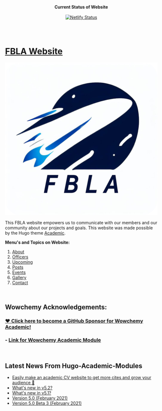 <div align="middle">

  **Current Status of Website**
  <br>
  <br>
  [![Netlify Status](https://api.netlify.com/api/v1/badges/c9e6ca72-ed43-4564-a700-853dbe776571/deploy-status)](https://app.netlify.com/sites/marionville-fbla/deploys)

  <br>
  <br>
  
  
</div>


# [FBLA Website](https://www.marionvillefbla.com/)

[![Screenshot](./assets/media/logo-in-website.png)](https://www.marionvillefbla.com/)

This FBLA website empowers us to communicate with our members and our community about our projects and goals. This website was made possible by the Hugo theme [Academic](https://github.com/wowchemy/starter-hugo-academic).

<b>Menu's and Topics on Website:</b>
1. [About](https://www.marionvillefbla.com//#about)
2. [Officers](https://www.marionvillefbla.com//#officers)
3. [Upcoming](https://www.marionvillefbla.com//#upcoming)
4. [Posts](https://www.marionvillefbla.com//#posts)
5. [Events](https://www.marionvillefbla.com//#events)
6. [Gallery](https://www.marionvillefbla.com//#gallery)
7. [Contact](https://www.marionvillefbla.com//#contact)

<br>

## Wowchemy Acknowledgements:

### [❤️ Click here to become a GitHub Sponsor for Wowchemy Academic!](https://github.com/sponsors/gcushen)

### - [Link for Wowchemy Academic Module](https://github.com/wowchemy/starter-hugo-academic)

<br>

## Latest News From Hugo-Academic-Modules

<!--START_SECTION:news-->
* [Easily make an academic CV website to get more cites and grow your audience 🚀](https:&#x2F;&#x2F;wowchemy.com&#x2F;blog&#x2F;easily-make-academic-website&#x2F;)
* [What&#39;s new in v5.2?](https:&#x2F;&#x2F;wowchemy.com&#x2F;blog&#x2F;whats-new-in-v5.2&#x2F;)
* [What&#39;s new in v5.1?](https:&#x2F;&#x2F;wowchemy.com&#x2F;blog&#x2F;whats-new-in-v5.1&#x2F;)
* [Version 5.0 (February 2021)](https:&#x2F;&#x2F;wowchemy.com&#x2F;blog&#x2F;version-5.0-february-2021&#x2F;)
* [Version 5.0 Beta 3 (February 2021)](https:&#x2F;&#x2F;wowchemy.com&#x2F;blog&#x2F;version-5.0-beta-3-february-2021&#x2F;)
<!--END_SECTION:news-->
